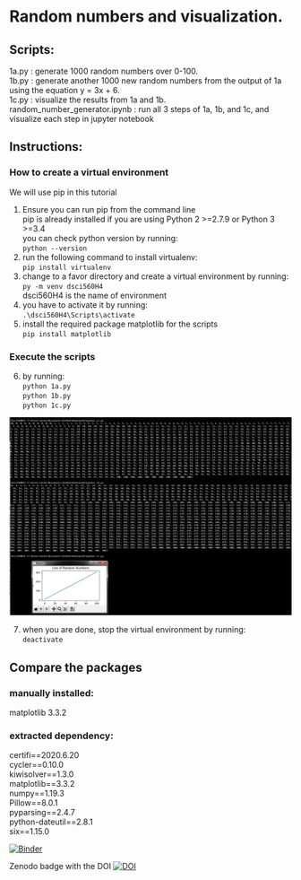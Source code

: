 # Random numbers and visualization.  
## Scripts:
1a.py : generate 1000 random numbers over 0-100.  
1b.py : generate another 1000 new random numbers from the output of 1a using the equation y = 3x + 6.  
1c.py : visualize the results from 1a and 1b.  
random_number_generator.ipynb : run all 3 steps of 1a, 1b, and 1c, and visualize each step in jupyter notebook  
## Instructions:
### How to create a virtual environment
We will use pip in this tutorial  
1. Ensure you can run pip from the command line  
   pip is already installed if you are using Python 2 >=2.7.9 or Python 3 >=3.4  
   you can check python version by running:  
        `python --version`
2. run the following command to install virtualenv:  
        `pip install virtualenv`  
3. change to a favor directory and create a virtual environment by running:  
        `py -m venv dsci560H4`  
   dsci560H4 is the name of environment  
4. you have to activate it by running:  
        `.\dsci560H4\Scripts\activate`  
5. install the required package matplotlib for the scripts  
        `pip install matplotlib`  
### Execute the scripts  
6. by running:  
    `python 1a.py`  
    `python 1b.py`  
    `python 1c.py`  
    
![q3](https://github.com/JunboS/Homework2/blob/master/q3.png?raw=true)

7. when you are done, stop the virtual environment by running:  
         `deactivate`  
         
## Compare the packages
### manually installed:  
matplotlib 3.3.2  
### extracted dependency:  
certifi==2020.6.20  
cycler==0.10.0  
kiwisolver==1.3.0  
matplotlib==3.3.2  
numpy==1.19.3  
Pillow==8.0.1  
pyparsing==2.4.7  
python-dateutil==2.8.1  
six==1.15.0  

[![Binder](https://mybinder.org/badge_logo.svg)](https://mybinder.org/v2/gh/JunboS/Homework2/8ca37e4d746e162d2aa061093167e4aeaf63d5c1)

Zenodo badge with the DOI [![DOI](https://zenodo.org/badge/298488549.svg)](https://zenodo.org/badge/latestdoi/298488549)

